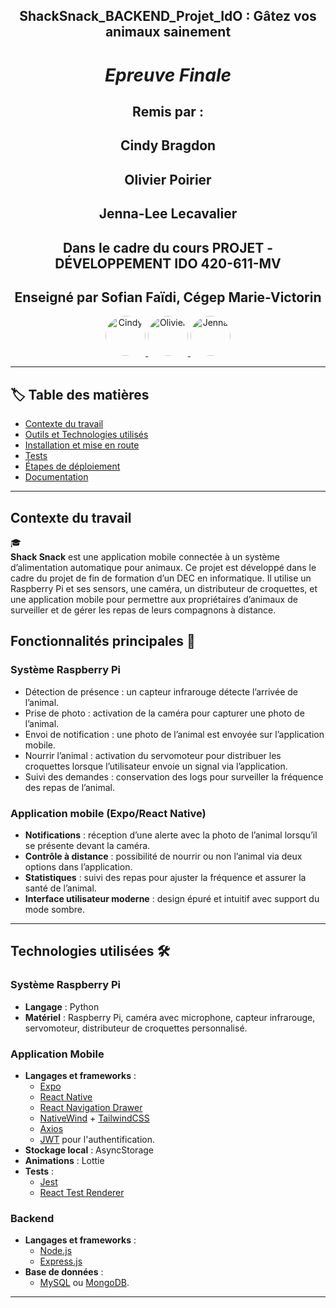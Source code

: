 
<h2 align="center">ShackSnack_BACKEND_Projet_IdO : Gâtez vos animaux sainement</h2> 

<h1 align="center"><i> Epreuve Finale </i></h1>
<h2 align="center">Remis par :</h2>
<h2 align="center">Cindy Bragdon</h2>
<h2 align="center">Olivier Poirier</h2>
<h2 align="center">Jenna-Lee Lecavalier</h2>

<h2 align="center">Dans le cadre du cours PROJET - DÉVELOPPEMENT IDO 420-611-MV</h2> 
<h2 align="center">Enseigné par Sofian Faïdi, Cégep Marie-Victorin</h2>

<p align="center">
  <a href="https://github.com/cindybragdon">
    <img src="https://github.com/cindybragdon.png?size=64" width="64" height="64" alt="Cindy" style="border-radius: 50%; overflow: hidden;">
  </a>
  <a href="https://github.com/olivierpoirier">
    <img src="https://github.com/olivierpoirier.png?size=64" width="64" height="64" alt="Olivier" style="border-radius: 50%; overflow: hidden;">
  </a>
  <a href="https://github.com/JennaLeeL">
    <img src="https://github.com/JennaLeeL.png?size=64" width="64" height="64" alt="Jenna" style="border-radius: 50%; overflow: hidden;">
  </a>

---

## :label: Table des matières

- [Contexte du travail](#contexte-du-travail)
- [Outils et Technologies utilisés](#outils-et-technologies-utilisés)
- [Installation et mise en route](#installation-et-mise-en-route)
- [Tests](#tests)
- [Étapes de déploiement](#étapes-de-déploiement)
- [Documentation](#documentation)

---

## Contexte du travail
:mortar_board:  
**Shack Snack** est une application mobile connectée à un système d’alimentation automatique pour animaux. Ce projet est développé dans le cadre du projet de fin de formation d’un DEC en informatique. Il utilise un Raspberry Pi et ses sensors, une caméra, un distributeur de croquettes, et une application mobile pour permettre aux propriétaires d’animaux de surveiller et de gérer les repas de leurs compagnons à distance.

## Fonctionnalités principales 🚀

### Système Raspberry Pi
- Détection de présence : un capteur infrarouge détecte l’arrivée de l’animal.
- Prise de photo : activation de la caméra pour capturer une photo de l’animal.
- Envoi de notification : une photo de l’animal est envoyée sur l’application mobile.
- Nourrir l’animal : activation du servomoteur pour distribuer les croquettes lorsque l’utilisateur envoie un signal via l’application.
- Suivi des demandes : conservation des logs pour surveiller la fréquence des repas de l’animal.

### Application mobile (Expo/React Native)
- **Notifications** : réception d’une alerte avec la photo de l’animal lorsqu’il se présente devant la caméra.
- **Contrôle à distance** : possibilité de nourrir ou non l’animal via deux options dans l’application.
- **Statistiques** : suivi des repas pour ajuster la fréquence et assurer la santé de l’animal.
- **Interface utilisateur moderne** : design épuré et intuitif avec support du mode sombre.

---

## Technologies utilisées 🛠️

### Système Raspberry Pi
- **Langage** : Python
- **Matériel** : Raspberry Pi, caméra avec microphone, capteur infrarouge, servomoteur, distributeur de croquettes personnalisé.

### Application Mobile
- **Langages et frameworks** :
  - [Expo](https://expo.dev/)
  - [React Native](https://reactnative.dev/)
  - [React Navigation Drawer](https://reactnavigation.org/)
  - [NativeWind](https://www.nativewind.dev/) + [TailwindCSS](https://tailwindcss.com/)
  - [Axios](https://axios-http.com/)
  - [JWT](https://jwt.io/) pour l'authentification.
- **Stockage local** : AsyncStorage
- **Animations** : Lottie
- **Tests** :
  - [Jest](https://jestjs.io/)
  - [React Test Renderer](https://reactjs.org/docs/test-renderer.html)

### Backend
- **Langages et frameworks** :
  - [Node.js](https://nodejs.org/)
  - [Express.js](https://expressjs.com/)
- **Base de données** :
  - [MySQL](https://www.mysql.com/) ou [MongoDB](https://www.mongodb.com/).

---
